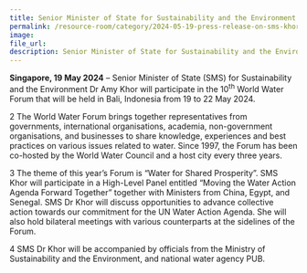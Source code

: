```yaml
---  
title: Senior Minister of State for Sustainability and the Environment Dr Amy Khor to attend 10<sup>TH</sup> World Water Forum in Bali, Indonesia
permalink: /resource-room/category/2024-05-19-press-release-on-sms-khor-at-10th-world-water-forum
image:  
file_url:  
description: Senior Minister of State for Sustainability and the Environment Dr Amy Khor to attend 10<sup>th</sup> World Water Forum in Bali, Indonesia 
---
```


**Singapore, 19 May 2024** – Senior Minister of State (SMS) for Sustainability and the Environment Dr Amy Khor will participate in the 10<sup>th</sup> World Water Forum that will be held in Bali, Indonesia from 19 to 22 May 2024.

2 The World Water Forum brings together representatives from governments, international organisations, academia, non-government organisations, and businesses to share knowledge, experiences and best practices on various issues related to water. Since 1997, the Forum has been co-hosted by the World Water Council and a host city every three years.

3 The theme of this year’s Forum is “Water for Shared Prosperity”. SMS Khor will participate in a High-Level Panel entitled “Moving the Water Action Agenda Forward Together” together with Ministers from China, Egypt, and Senegal. SMS Dr Khor will discuss opportunities to advance collective action towards our commitment for the UN Water Action Agenda. She will also hold bilateral meetings with various counterparts at the sidelines of the Forum.

4 SMS Dr Khor will be accompanied by officials from the Ministry of Sustainability and the Environment, and national water agency PUB.


